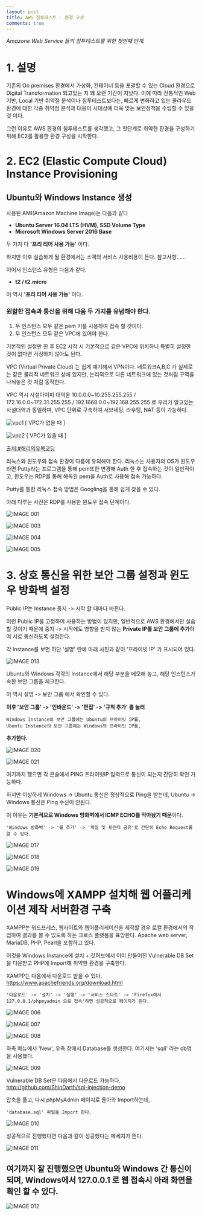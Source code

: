 ```yaml
---
layout: post
title: AWS 침투테스트 - 환경 구성
comments: true
---
```




*Amazone Web Service 들의 침투테스트를 위한 첫번째 단계.*




# 1. 설명


기존의 On premises 환경에서 가상화, 컨테이너 등을 포괄할 수 있는 Cloud 환경으로 Digital Transformation 되고있는 지 꽤 오랜 기간이 지났다. 이에 따라 전통적인 Web 기반, Local 기반 취약점 분석이나 침투테스트보다는, 빠르게 변화하고 있는 클라우드 환경에 대한 각종 취약점 분석과 대응이 시대상에 더욱 맞는 보안정책을 수립할 수 있을 것 이다.

그런 이유로 AWS 환경의 침투테스트를 생각했고, 
그 첫단계로 취약한 환경을 구성하기 위해 EC2를 활용한 환경 구성을 시작한다.


# 2. EC2 (Elastic Compute Cloud) Instance Provisioning

## Ubuntu와 Windows Instance 생성

사용된 AMI(Amazon Machine Image)는 다음과 같다

- **Ubuntu Server 16.04 LTS (HVM), SSD Volume Type**
- **Microsoft Windows Server 2016 Base**

두 가지 다 **'프리 티어 사용 가능'** 이다.

하지만 이후 실습하게 될 환경에서는 소액의 서비스 사용비용이 든다. 참고사항......

이어서 인스턴스 유형은 다음과 같다.

- **t2 / t2.micro**

이 역시 **'프리 티어 사용 가능'** 이다.


### 원할한 접속과 통신을 위해 다음 두 가지를 유념해야 한다.
1) 두 인스턴스 모두 같은 pem 키를 사용하여 접속 할 것이다.
2) 두 인스턴스 모두 같은 VPC에 있어야 한다.

기본적인 설정만 한 후 EC2 시작 시 기본적으로 같은 VPC에 위치하니 특별히 설정한 것이 없다면 걱정하지 않아도 된다.

VPC (Virtual Private Cloud) 는 쉽게 얘기해서 VPN이다. 네트워크A,B,C 가 실제로는 같은 물리적 네트워크 상에 있지만, 논리적으로 다른 네트워크에 있는 것처럼 구역을 나눠놓은 것 처럼 동작한다.

VPC 역시 사설아이피 대역을 10.0.0.0~10.255.255.255 / 172.16.0.0~172.31.255.255 / 192.1668.0.0~192.168.255.255 로 우리가 알고있는 사설대역과 동일하며, VPC 단위로 구축하여 서브네팅, 라우팅, NAT 등이 가능하다.


![vpc1](https://user-images.githubusercontent.com/52769104/104761500-565c2880-57a6-11eb-8f9d-c028c2f97d08.png)
[ VPC가 없을 때 ]

![vpc2](https://user-images.githubusercontent.com/52769104/104761509-5825ec00-57a6-11eb-8fa0-c3e663d53d7c.png)
[ VPC가 있을 때 ]

[출처:#해리의유목코딩](https://medium.com/harrythegreat/aws-%EA%B0%80%EC%9E%A5%EC%89%BD%EA%B2%8C-vpc-%EA%B0%9C%EB%85%90%EC%9E%A1%EA%B8%B0-71eef95a7098)



리눅스와 윈도우의 접속 환경이 다름에 유의해야 한다.
리눅스는 사용자의 OS가 윈도우라면 Putty라는 프로그램을 통해 pem또한 변경해 Auth 한 후 접속하는 것이 일반적이고,
윈도우는 RDP를 통해 해독된 pem을 Auth로 사용해 접속 가능하다.

Putty를 통한 리눅스 접속 방법은 Googling을 통해 쉽게 찾을 수 있다.

아래 다루는 사진은 RDP를 사용한 윈도우 접속 단계이다.



![IMAGE 001](https://user-images.githubusercontent.com/52769104/104761602-7d1a5f00-57a6-11eb-9310-52b8509eca91.png)

![IMAGE 003](https://user-images.githubusercontent.com/52769104/104761563-6ecc4300-57a6-11eb-8926-363c6b7e221a.png)

![IMAGE 004](https://user-images.githubusercontent.com/52769104/104761569-712e9d00-57a6-11eb-9451-77f184e96c11.png)

![IMAGE 005](https://user-images.githubusercontent.com/52769104/104761571-71c73380-57a6-11eb-96e7-54e6fb2a0b6b.png)


# 3. 상호 통신을 위한 보안 그룹 설정과 윈도우 방화벽 설정

Public IP는 Instance 중지 -> 시작 할 때마다 바뀐다. 

이런 Public IP를 고정하여 사용하는 방법이 있지만, 일반적으로 AWS 환경에서만 실습할 것이기 때문에 중지 -> 시작에도 영향을 받지 않는 **Private IP를 보안 그룹에 추가**하여 서로 통신하도록 설정한다.

각 Instance를 보면 하단 '설명' 란에 아래 사진과 같이 '프라이빗 IP' 가 표시되어 있다.


![IMAGE 013](https://user-images.githubusercontent.com/52769104/104761645-8c011180-57a6-11eb-83d7-ac5f7b3f21af.png)


Ubuntu와 Windows 각각의 Instance에서 해당 부분을 메모해 놓고, 해당 인스턴스가 속한 보안 그룹을 체크한다.

이 역시 설명 -> 보안 그룹 에서 확인할 수 있다.

**이후 '보안 그룹' -> '인바운드' -> '편집' -> '규칙 추가' 를 눌러**

```
Windows Instance의 보안 그룹에는 Ubuntu의 프라이빗 IP를,
Ubuntu Instance의 보안 그룹에는 Windows의 프라이빗 IP를,
```

**추가한다.**


![IMAGE 020](https://user-images.githubusercontent.com/52769104/104761655-928f8900-57a6-11eb-9f29-bd3a4f7d156d.png)

![IMAGE 021](https://user-images.githubusercontent.com/52769104/104761659-93281f80-57a6-11eb-8260-cad8a9ec096e.png)



여기까지 했으면  각 콘솔에서  PING 프라이빗IP 입력으로 통신이 되는지 간단히 확인 가능하다.

하지만 이상하게 Windows -> Ubuntu 통신은 정상적으로 Ping을 받는데,
Ubuntu -> Windows 통신은 Ping 수신이 안된다.

이 이유는 **기본적으로 Windows 방화벽에서 ICMP ECHO를 막아놨기 때문**이다.

```
'Windows 방화벽' -> '룰 추가' -> '파일 및 프린터 공유'로 간단히 Echo Request를 열 수 있다.
```




![IMAGE 017](https://user-images.githubusercontent.com/52769104/104761669-991e0080-57a6-11eb-8b7e-794f4a25a6fc.png)

![IMAGE 018](https://user-images.githubusercontent.com/52769104/104761674-9a4f2d80-57a6-11eb-98ca-4073a9031b28.png)

![IMAGE 019](https://user-images.githubusercontent.com/52769104/104761677-9a4f2d80-57a6-11eb-9dd2-5ab7ba68a667.png)






# Windows에 XAMPP 설치해 웹 어플리케이션 제작 서버환경 구축


XAMPP는 워드프레스, 웹사이트와 웹어플리케이션을 제작할 경우 로컬 환경에서의 작업하여 결과를 볼 수 있도록 하는 크로스 플랫폼을 표방한다. Apache web server, MariaDB, PHP, Pearl을 포함하고 있다.

이것을 Windows Instance에 설치 + 깃허브에서 이미 만들어진 Vulnerable DB Set을 다운받고 PHP에 Import해 취약한 환경을 구축한다.

XAMPP는 다음에서 다운로드 받을 수 있다.
https://www.apachefriends.org/download.html

```
'다운로드' -> '설치' -> '실행' -> '서비스 스타트' -> 'Firefox에서 127.0.0.1/phpmyadmin 으로 접속'하면 성공적으로 페이지가 뜬다.
```


![IMAGE 006](https://user-images.githubusercontent.com/52769104/104761703-a33fff00-57a6-11eb-865f-4458ac3784df.png)

![IMAGE 007](https://user-images.githubusercontent.com/52769104/104761706-a4712c00-57a6-11eb-9d31-5ac76fb9ee88.png)

![IMAGE 008](https://user-images.githubusercontent.com/52769104/104761708-a509c280-57a6-11eb-850c-8685835f7b93.png)


좌측 메뉴에서 'New',
우측 창에서 Database를 생성한다. 
여기서는 'sqli' 라는 db명을 사용했다.


![IMAGE 009](https://user-images.githubusercontent.com/52769104/104761713-a5a25900-57a6-11eb-9bb3-b1d2c0eb133c.png)



Vulnerable DB Set은 다음에서 다운로드 가능하다.
http://github.com/ShinDarth/sql-injection-demo

압축을 풀고, 다시 phpMyAdmin 페이지로 돌아와 Import하는데,

```
'database.sql' 파일을 Import 한다.
```

![IMAGE 010](https://user-images.githubusercontent.com/52769104/104761759-b05cee00-57a6-11eb-9d9f-b8e06490b488.png)



성공적으로 진행했다면 다음과 같이 성공했다는 메세지가 뜬다.

![IMAGE 011](https://user-images.githubusercontent.com/52769104/104761764-b226b180-57a6-11eb-92b9-77365fef2e1a.png)




## 여기까지 잘 진행했으면 Ubuntu와 Windows 간 통신이 되며, Windows에서 127.0.0.1 로 웹 접속시 아래 화면을 확인 할 수 있다.


![IMAGE 012](https://user-images.githubusercontent.com/52769104/104761789-b9e65600-57a6-11eb-8d8a-87c3385d3a0b.png)
